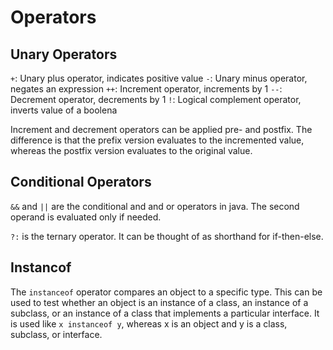 # Operators

## Unary Operators

`+`: Unary plus operator, indicates positive value
`-`: Unary minus operator, negates an expression
`++`: Increment operator, increments by 1
`--`: Decrement operator, decrements by 1
`!`: Logical complement operator, inverts value of a boolena

Increment and decrement operators can be applied pre- and postfix. The difference is that the prefix version evaluates to the incremented value, whereas the postfix version evaluates to the original value.

## Conditional Operators

`&&` and `||` are the conditional and and or operators in java. The second operand is evaluated only if needed.

`?:` is the ternary operator. It can be thought of as shorthand for if-then-else.

## Instancof

The `instanceof` operator compares an object to a specific type. This can be used to test whether an object is an instance of a class, an instance of a subclass, or an instance of a class that implements a particular interface. It is used like `x instanceof y`, whereas x is an object and y is a class, subclass, or interface.
